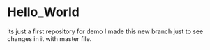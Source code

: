 # Hello_World
its just a first repository for demo
I made this new branch just to see changes in it with master file.
